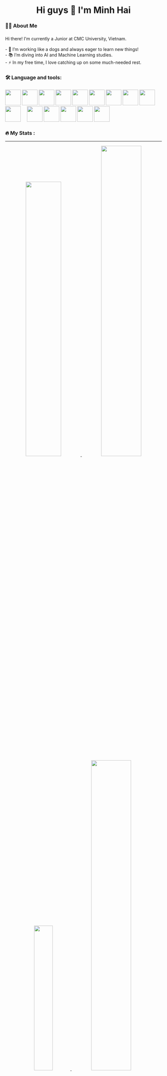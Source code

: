 
<h1 align="center">Hi guys 👋 I'm Minh Hai</h1>

###

<h3 align="left">👩‍💻  About Me</h3>

###

<p align="left">
  Hi there! I'm currently a Junior at CMC University, Vietnam. <br><br>
  - 🔭 I’m working like a dogs and always eager to learn new things! <br>
  - 📚 I’m diving into AI and Machine Learning studies. <br>
  - ⚡ In my free time, I love catching up on some much-needed rest. 
</p>

###

<h3 align="left">🛠 Language and tools:</h3>

###

<div align="left">
  <img src="https://cdn.jsdelivr.net/gh/devicons/devicon/icons/python/python-original-wordmark.svg" width="50" height="50"/>
   <img src="https://cdn.jsdelivr.net/gh/devicons/devicon@latest/icons/pytorch/pytorch-original.svg" height="50"/>
  <img src="https://cdn.jsdelivr.net/gh/devicons/devicon@latest/icons/tensorflow/tensorflow-original.svg" height="50"/>
  <img src="https://cdn.jsdelivr.net/gh/devicons/devicon@latest/icons/keras/keras-original.svg" width="50" height="50" />
  <img src="https://cdn.jsdelivr.net/gh/devicons/devicon@latest/icons/scikitlearn/scikitlearn-original.svg" width="50" height="50" />
   <img src="https://cdn.jsdelivr.net/gh/devicons/devicon@latest/icons/rider/rider-original.svg" height="50"/>
   <img src="https://cdn.jsdelivr.net/gh/devicons/devicon@latest/icons/pycharm/pycharm-original.svg" height="50"/>
 <img src="https://cdn.jsdelivr.net/gh/devicons/devicon@latest/icons/clion/clion-original.svg" height="50" />
 <img src="https://cdn.jsdelivr.net/gh/devicons/devicon@latest/icons/intellij/intellij-original.svg" height="50" />
   <img src="https://cdn.jsdelivr.net/gh/devicons/devicon@latest/icons/datagrip/datagrip-original.svg" height="50"/>
  <img width="12" />
  <img src="https://cdn.jsdelivr.net/gh/devicons/devicon/icons/mysql/mysql-original-wordmark.svg" width="50" height="50"/>
   <img src="https://cdn.jsdelivr.net/gh/devicons/devicon@latest/icons/mongodb/mongodb-original-wordmark.svg" height="50" />
    <img src="https://cdn.jsdelivr.net/gh/devicons/devicon@latest/icons/matlab/matlab-original.svg" height="50"/>
   <img src="https://cdn.jsdelivr.net/gh/devicons/devicon@latest/icons/pandas/pandas-original.svg" height="50" />
 <img src="https://cdn.jsdelivr.net/gh/devicons/devicon@latest/icons/solidity/solidity-original.svg" height="50" />
</div>

###

<h3 align="left">🔥  My Stats :</h3>

---

<p align="center">
  <a href="https://abuhmhai.github.io">
    <img width="47.5%" src="https://github-readme-stats.vercel.app/api?username=abuhmhai&show_icons=true&count_private=true&theme=gruvbox&number_format=long" />
  </a>
  <a href="https://abuhmhai.github.io">
    <img width="50.5%" src="https://github-readme-streak-stats.herokuapp.com/?user=abuhmhai&theme=gruvbox" />
  </a>
  <br/> 
  <a href="https://abuhmhai.github.io">
    <img width="34.5%" src="https://github-readme-stats.vercel.app/api/top-langs/?username=abuhmhai&layout=compact&theme=gruvbox&hide=SciLab,HTML,CSS,Vim%20Script,C%23,SmallTalk,ShaderLab,HLSL,GLSL,SCSS,AGS%20Script,TSQL" />
  </a>
  <a href="https://github.com/abuhmhai/SentimentAnalysis_KNN">
    <img width="50.5%" src="https://github-readme-stats.vercel.app/api/pin/?username=abuhmhai&repo=Stock-Price-Prediction-X&line_height=20&theme=gruvbox" />
  </a>
</p>

<!-- <img src="https://raw.githubusercontent.com/abuhmhai/abuhmhai/output/snake.svg" alt="Snake animation" /> -->

